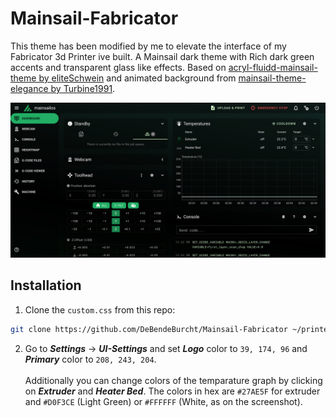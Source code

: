 # Mainsail-Fabricator
This theme has been modified by me to elevate the interface of my Fabricator 3d Printer ive built.
A Mainsail dark theme with Rich dark green accents and transparent glass like effects.
Based on [acryl-fluidd-mainsail-theme by eliteSchwein](https://github.com/eliteSchwein/acryl-fluidd-mainsail-theme/tree/main) and animated background from [mainsail-theme-elegance by Turbine1991](https://github.com/Turbine1991/mainsail-theme-elegance).

![Screenshot](./screenshot.jpg)

## Installation
1. Clone the `custom.css` from this repo:
```bash
git clone https://github.com/DeBendeBurcht/Mainsail-Fabricator ~/printer_data/config/.theme
```
2. Go to ***Settings*** -> ***UI-Settings*** and set ***Logo*** color to `39, 174, 96` and ***Primary*** color to `208, 243, 204`.
<br><br>
Additionally you can change colors of the temparature graph by clicking on ***Extruder*** and ***Heater Bed***. The colors in hex are `#27AE5F` for extruder and `#D0F3CE` (Light Green) or `#FFFFFF` (White, as on the screenshot).
